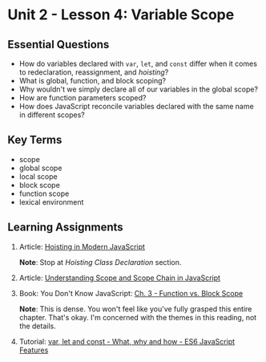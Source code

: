 # Unit 2 - Lesson 4: Variable Scope

## Essential Questions
* How do variables declared with `var`, `let`, and `const` differ when it comes to redeclaration, reassignment, and _hoisting_? 
* What is global, function, and block scoping?
* Why wouldn't we simply declare all of our variables in the global scope?
* How are function parameters scoped?
* How does JavaScript reconcile variables declared with the same name in different scopes?

## Key Terms
* scope
* global scope
* local scope
* block scope
* function scope
* lexical environment

## Learning Assignments
1. Article: [Hoisting in Modern JavaScript](https://blog.bitsrc.io/hoisting-in-modern-javascript-let-const-and-var-b290405adfda)

    **Note**: Stop at _Hoisting Class Declaration_ section.

2. Article: [Understanding Scope and Scope Chain in JavaScript](https://blog.bitsrc.io/understanding-scope-and-scope-chain-in-javascript-f6637978cf53)

3. Book: You Don't Know JavaScript: [Ch. 3 - Function vs. Block Scope](https://github.com/getify/You-Dont-Know-JS/blob/2nd-ed/scope-closures/ch3.md)

    **Note**: This is dense. You won't feel like you've fully grasped this entire chapter. That's okay. I'm concerned with the themes in this reading, not the details.

4. Tutorial: [var, let and const - What, why and how - ES6 JavaScript Features](https://www.youtube.com/watch?v=sjyJBL5fkp8)

